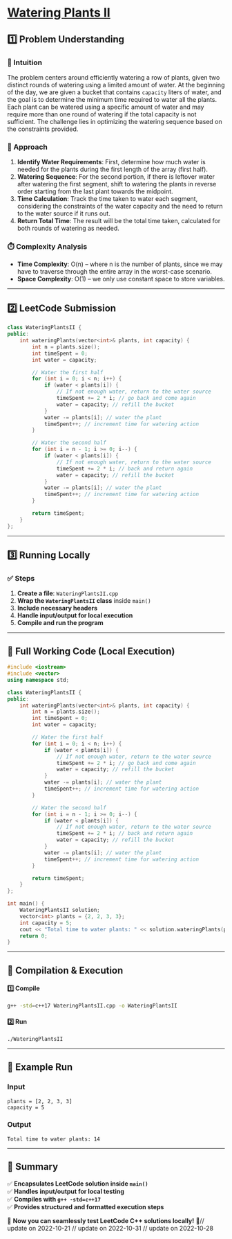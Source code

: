 # **[Watering Plants II](https://leetcode.com/problems/watering-plants-ii/description/)**  

## **1️⃣ Problem Understanding**  
### **📌 Intuition**  
The problem centers around efficiently watering a row of plants, given two distinct rounds of watering using a limited amount of water. At the beginning of the day, we are given a bucket that contains `capacity` liters of water, and the goal is to determine the minimum time required to water all the plants. Each plant can be watered using a specific amount of water and may require more than one round of watering if the total capacity is not sufficient. The challenge lies in optimizing the watering sequence based on the constraints provided.

### **🚀 Approach**  
1. **Identify Water Requirements**: First, determine how much water is needed for the plants during the first length of the array (first half).
2. **Watering Sequence**: For the second portion, if there is leftover water after watering the first segment, shift to watering the plants in reverse order starting from the last plant towards the midpoint.
3. **Time Calculation**: Track the time taken to water each segment, considering the constraints of the water capacity and the need to return to the water source if it runs out.
4. **Return Total Time**: The result will be the total time taken, calculated for both rounds of watering as needed.

### **⏱️ Complexity Analysis**  
- **Time Complexity**: O(n) – where n is the number of plants, since we may have to traverse through the entire array in the worst-case scenario.
- **Space Complexity**: O(1) – we only use constant space to store variables.

---  

## **2️⃣ LeetCode Submission**  
```cpp
class WateringPlantsII {
public:
    int wateringPlants(vector<int>& plants, int capacity) {
        int n = plants.size();
        int timeSpent = 0;
        int water = capacity;

        // Water the first half
        for (int i = 0; i < n; i++) {
            if (water < plants[i]) {
                // If not enough water, return to the water source
                timeSpent += 2 * i; // go back and come again
                water = capacity; // refill the bucket
            }
            water -= plants[i]; // water the plant
            timeSpent++; // increment time for watering action
        }

        // Water the second half
        for (int i = n - 1; i >= 0; i--) {
            if (water < plants[i]) {
                // If not enough water, return to the water source
                timeSpent += 2 * i; // back and return again
                water = capacity; // refill the bucket
            }
            water -= plants[i]; // water the plant
            timeSpent++; // increment time for watering action
        }

        return timeSpent;
    }
};
```  

---  

## **3️⃣ Running Locally**  
### **✅ Steps**  
1. **Create a file**: `WateringPlantsII.cpp`  
2. **Wrap the `WateringPlantsII` class** inside `main()`  
3. **Include necessary headers**  
4. **Handle input/output for local execution**  
5. **Compile and run the program**  

---  

## **📝 Full Working Code (Local Execution)**  
```cpp
#include <iostream>
#include <vector>
using namespace std;

class WateringPlantsII {
public:
    int wateringPlants(vector<int>& plants, int capacity) {
        int n = plants.size();
        int timeSpent = 0;
        int water = capacity;

        // Water the first half
        for (int i = 0; i < n; i++) {
            if (water < plants[i]) {
                // If not enough water, return to the water source
                timeSpent += 2 * i; // go back and come again
                water = capacity; // refill the bucket
            }
            water -= plants[i]; // water the plant
            timeSpent++; // increment time for watering action
        }

        // Water the second half
        for (int i = n - 1; i >= 0; i--) {
            if (water < plants[i]) {
                // If not enough water, return to the water source
                timeSpent += 2 * i; // back and return again
                water = capacity; // refill the bucket
            }
            water -= plants[i]; // water the plant
            timeSpent++; // increment time for watering action
        }

        return timeSpent;
    }
};

int main() {
    WateringPlantsII solution;
    vector<int> plants = {2, 2, 3, 3};
    int capacity = 5;
    cout << "Total time to water plants: " << solution.wateringPlants(plants, capacity) << endl;
    return 0;
}
```  

---  

## **🔧 Compilation & Execution**  
#### **1️⃣ Compile**  
```bash
g++ -std=c++17 WateringPlantsII.cpp -o WateringPlantsII
```  

#### **2️⃣ Run**  
```bash
./WateringPlantsII
```  

---  

## **🎯 Example Run**  
### **Input**  
```
plants = [2, 2, 3, 3]
capacity = 5
```  
### **Output**  
```
Total time to water plants: 14
```  

---  

## **📌 Summary**  
✅ **Encapsulates LeetCode solution inside `main()`**  
✅ **Handles input/output for local testing**  
✅ **Compiles with `g++ -std=c++17`**  
✅ **Provides structured and formatted execution steps**  

🚀 **Now you can seamlessly test LeetCode C++ solutions locally!** 🚀// update on 2022-10-21
// update on 2022-10-31
// update on 2022-10-28
